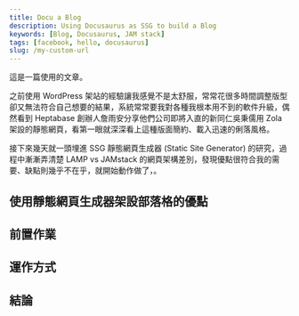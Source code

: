 ```yaml
---
title: Docu a Blog
description: Using Docusaurus as SSG to build a Blog
keywords: [Blog, Docusaurus, JAM stack]
tags: [facebook, hello, docusaurus]
slug: /my-custom-url
---
```


這是一篇使用的文章。

之前使用 WordPress 架站的經驗讓我感覺不是太舒服，常常花很多時間調整版型卻又無法符合自己想要的結果，系統常常要我對各種我根本用不到的軟件升級，偶然看到 Heptabase 創辦人詹雨安分享他們公司即將入直的新同仁吳秉儒用 Zola 架設的靜態網頁，看第一眼就深深看上這種版面簡約、載入迅速的俐落風格。

接下來幾天就一頭埋進 SSG 靜態網頁生成器 (Static Site Generator) 的研究，過程中漸漸弄清楚 LAMP vs JAMstack 的網頁架構差別，發現優點很符合我的需要、缺點則幾乎不在乎，就開始動作做了，。



## 使用靜態網頁生成器架設部落格的優點

## 前置作業

## 運作方式

## 結論